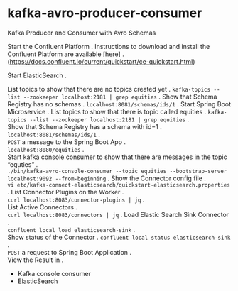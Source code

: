 # kafka-avro-producer-consumer
Kafka Producer and Consumer with Avro Schemas

Start the Confluent Platform . 
Instructions to download and install the Confluent Platform are available [here] . (https://docs.confluent.io/current/quickstart/ce-quickstart.html)
  
Start ElasticSearch .  

List topics to show that there are no topics created yet . 
	```kafka-topics --list --zookeeper localhost:2181 | grep equities``` . 
Show that Schema Registry has no schemas . 
	```localhost:8081/schemas/ids/1``` . 
Start Spring Boot Microservice . 
List topics to show that there is topic called equities . 
	```kafka-topics --list --zookeeper localhost:2181 | grep equities``` .   
Show that Schema Registry has a schema with id=1 . 
	```localhost:8081/schemas/ids/1``` .  
```POST``` a message to the Spring Boot App .  
	```localhost:8080/equities``` .     
Start kafka console consumer to show that there are messages in the topic “equties” .  
	```./bin/kafka-avro-console-consumer --topic equities --bootstrap-server localhost:9092 --from-beginning``` . 
Show the Connector config file .  
	```vi etc/kafka-connect-elasticsearch/quickstart-elasticsearch.properties``` . 
List Connector Plugins on the Worker .  
	```curl localhost:8083/connector-plugins | jq``` .  
List Active Connectors .  
	```curl localhost:8083/connectors | jq``` . 
Load Elastic Search Sink Connector .  
	```confluent local load elasticsearch-sink``` .               
Show status of the Connector . 
	```confluent local status elasticsearch-sink``` .   
```POST``` a request to Spring Boot Application .  
View the Result in .   
- Kafka console consumer
- ElasticSearch
